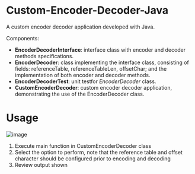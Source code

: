 # Custom-Encoder-Decoder-Java
A custom encoder decoder application developed with Java.

Components:
- **EncoderDecoderInterface**: interface class with encoder and decoder methods specifications.
- **EncoderDecoder**: class implementing the interface class, consisting of fields: referenceTable, referenceTableLen, offsetChar; and the implementation of both encoder and decoder methods.
- **EncoderDecoderTest**: unit testfor _EncoderDecoder_ class.
- **CustomEncoderDecoder**: custom encoder decoder application, demonstrating the use of the EncoderDecoder class.

# Usage
![image](https://github.com/leongjinghao/Custom-Encoder-Decoder-Java/assets/73938217/dd3807b9-437b-48d3-b15c-f1b71f41b6a5)
1. Execute main function in CustomEncoderDecoder class
2. Select the option to perform, note that the reference table and offset character should be configured prior to encoding and decoding
3. Review output shown
